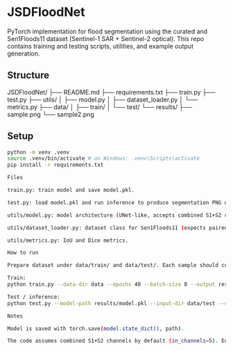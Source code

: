 # JSDFloodNet


PyTorch implementation for flood segmentation using the curated and Sen1Floods11 dataset (Sentinel-1 SAR + Sentinel-2 optical). This repo contains training and testing scripts, utilities, and example output generation.


## Structure
JSDFloodNet/ ├── README.md ├── requirements.txt ├── train.py ├── test.py ├── utils/ │ ├── model.py │ ├── dataset_loader.py │ └── metrics.py ├── data/ │ ├── train/ │ └── test/ └── results/ ├── sample.png └── sample2.png


## Setup

```bash
python -m venv .venv
source .venv/bin/activate # on Windows: .venv\Scripts\activate
pip install -r requirements.txt

Files

train.py: train model and save model.pkl.

test.py: load model.pkl and run inference to produce segmentation PNG outputs.

utils/model.py: model architecture (UNet-like, accepts combined S1+S2 channels).

utils/dataset_loader.py: dataset class for Sen1Floods11 (expects paired image and mask files).

utils/metrics.py: IoU and Dice metrics.

How to run

Prepare dataset under data/train/ and data/test/. Each sample should contain an input stack (S1+S2) and a mask image with same spatial dimensions.

Train:
python train.py --data-dir data --epochs 40 --batch-size 8 --output results

Test / inference:
python test.py --model-path results/model.pkl --input-dir data/test --output-dir results

Notes

Model is saved with torch.save(model.state_dict(), path).

The code assumes combined S1+S2 channels by default (in_channels=5). Edit in_channels in utils/model.py if your input differs.
